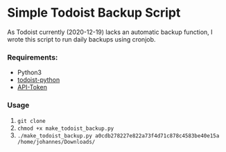 # Simple Todoist Backup Script

As Todoist currently (2020-12-19) lacks an automatic backup function, I wrote this script to run daily backups using cronjob.

### Requirements:

- Python3
- [todoist-python](https://pypi.org/project/todoist-python/)
- [API-Token](https://todoist.com/prefs/integrations)

### Usage

1. ```git clone ```
2. ```chmod +x make_todoist_backup.py```
3. ```./make_todoist_backup.py a0cdb278227e822a73f4d71c878c4583be40e15a /home/johannes/Downloads/```
